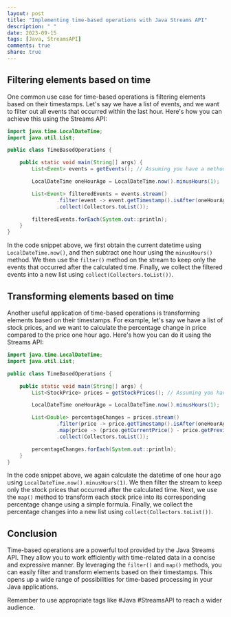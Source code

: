 ```yaml
---
layout: post
title: "Implementing time-based operations with Java Streams API"
description: " "
date: 2023-09-15
tags: [Java, StreamsAPI]
comments: true
share: true
---
```


## Filtering elements based on time

One common use case for time-based operations is filtering elements based on their timestamps. Let's say we have a list of events, and we want to filter out all events that occurred within the last hour. Here's how you can achieve this using the Streams API:

```java
import java.time.LocalDateTime;
import java.util.List;

public class TimeBasedOperations {

    public static void main(String[] args) {
        List<Event> events = getEvents(); // Assuming you have a method to retrieve the events

        LocalDateTime oneHourAgo = LocalDateTime.now().minusHours(1);

        List<Event> filteredEvents = events.stream()
                .filter(event -> event.getTimestamp().isAfter(oneHourAgo))
                .collect(Collectors.toList());

        filteredEvents.forEach(System.out::println);
    }
}
```

In the code snippet above, we first obtain the current datetime using `LocalDateTime.now()`, and then subtract one hour using the `minusHours()` method. We then use the `filter()` method on the stream to keep only the events that occurred after the calculated time. Finally, we collect the filtered events into a new list using `collect(Collectors.toList())`.

## Transforming elements based on time

Another useful application of time-based operations is transforming elements based on their timestamps. For example, let's say we have a list of stock prices, and we want to calculate the percentage change in price compared to the price one hour ago. Here's how you can do it using the Streams API:

```java
import java.time.LocalDateTime;
import java.util.List;

public class TimeBasedOperations {

    public static void main(String[] args) {
        List<StockPrice> prices = getStockPrices(); // Assuming you have a method to retrieve the stock prices

        LocalDateTime oneHourAgo = LocalDateTime.now().minusHours(1);

        List<Double> percentageChanges = prices.stream()
                .filter(price -> price.getTimestamp().isAfter(oneHourAgo))
                .map(price -> (price.getCurrentPrice() - price.getPreviousPrice()) / price.getPreviousPrice() * 100)
                .collect(Collectors.toList());

        percentageChanges.forEach(System.out::println);
    }
}
```

In the code snippet above, we again calculate the datetime of one hour ago using `LocalDateTime.now().minusHours(1)`. We then filter the stream to keep only the stock prices that occurred after the calculated time. Next, we use the `map()` method to transform each stock price into its corresponding percentage change using a simple formula. Finally, we collect the percentage changes into a new list using `collect(Collectors.toList())`.

## Conclusion

Time-based operations are a powerful tool provided by the Java Streams API. They allow you to work efficiently with time-related data in a concise and expressive manner. By leveraging the `filter()` and `map()` methods, you can easily filter and transform elements based on their timestamps. This opens up a wide range of possibilities for time-based processing in your Java applications.

Remember to use appropriate tags like #Java #StreamsAPI to reach a wider audience.